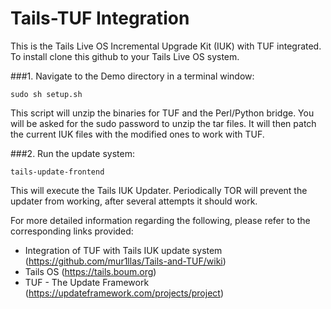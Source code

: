 # Tails-TUF Integration

This is the Tails Live OS Incremental Upgrade Kit (IUK) with TUF integrated.  To install clone this github to your Tails Live OS system.

###1. Navigate to the Demo directory in a terminal window:
   ```shell
   sudo sh setup.sh
   ```

   This script will unzip the binaries for TUF and the Perl/Python bridge.  You will be asked for the sudo password to unzip the tar files. It will then patch the current IUK files with the modified ones to work with TUF.

###2. Run the update system:
   ```shell
   tails-update-frontend
   ```

   This will execute the Tails IUK Updater.  Periodically TOR will prevent the updater from working, after several attempts it should work.

For more detailed information regarding the following, please refer to the corresponding links provided:
   - Integration of TUF with Tails IUK update system (https://github.com/mur1llas/Tails-and-TUF/wiki)
   - Tails OS (https://tails.boum.org)
   - TUF - The Update Framework (https://updateframework.com/projects/project)
